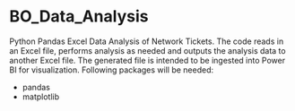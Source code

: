 # BO_Data_Analysis

Python Pandas Excel Data Analysis of Network Tickets. The code reads in an Excel file, performs analysis as needed and outputs the analysis data to another Excel file. The generated file is intended to be ingested into Power BI for visualization.
Following packages will be needed:
- pandas
- matplotlib
